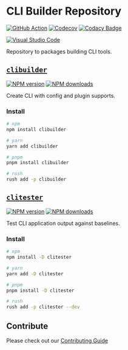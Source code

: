 # CLI Builder Repository

[![GitHub Action][github-action]][github-action-url]
[![Codecov][codecov-image]][codecov-url]
[![Codacy Badge][codacy-image]][codacy-url]

[![Visual Studio Code][vscode-image]][vscode-url]

Repository to packages building CLI tools.

## [`clibuilder`]

[![NPM version][clibuilder-npm-image]][clibuilder-npm-url]
[![NPM downloads][clibuilder-downloads-image]][clibuilder-downloads-url]

Create CLI with config and plugin supports.
### Install

```sh
# npm
npm install clibuilder

# yarn
yarn add clibuilder

# pnpm
pnpm install clibuilder

# rush
rush add -p clibuilder
```

## [`clitester`]

[![NPM version][clitester-npm-image]][clitester-npm-url]
[![NPM downloads][clitester-downloads-image]][clitester-downloads-url]

Test CLI application output against baselines.

### Install

```sh
# npm
npm install -D clitester

# yarn
yarn add -D clitester

# pnpm
pnpm install -D clitester

# rush
rush add -p clitester --dev
```

## Contribute

Please check out our [Contributing Guide](./CONTRIBUTING.md)

[`clibuilder`]: https://github.com/unional/clibuilder/tree/main/packages/clibuilder
[`clitester`]: https://github.com/unional/clibuilder/tree/main/packages/clitester
[clibuilder-downloads-image]: https://img.shields.io/npm/dm/clibuilder.svg?style=flat
[clibuilder-downloads-url]: https://npmjs.org/package/clibuilder
[clibuilder-npm-image]: https://img.shields.io/npm/v/clibuilder.svg?style=flat
[clibuilder-npm-url]: https://npmjs.org/package/clibuilder
[clitester-downloads-image]: https://img.shields.io/npm/dm/clitester.svg?style=flat
[clitester-downloads-url]: https://npmjs.org/package/clitester
[clitester-npm-image]: https://img.shields.io/npm/v/clitester.svg?style=flat
[clitester-npm-url]: https://npmjs.org/package/clitester
[codacy-image]: https://api.codacy.com/project/badge/Grade/07959fd66e08490cbbd7da836f229053
[codacy-url]: https://www.codacy.com/manual/homawong/clibuilder?utm_source=github.com&amp;utm_medium=referral&amp;utm_content=unional/clibuilder&amp;utm_campaign=Badge_Grade
[codecov-image]: https://codecov.io/gh/unional/clibuilder/branch/master/graph/badge.svg
[codecov-url]: https://codecov.io/gh/unional/clibuilder
[github-action-url]: https://github.com/unional/clibuilder/actions
[github-action]: https://github.com/unional/clibuilder/workflows/release/badge.svg
[vscode-image]: https://img.shields.io/badge/vscode-ready-green.svg
[vscode-url]: https://code.visualstudio.com/
